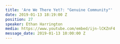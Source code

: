 ```yaml
---
title: 'Are We There Yet?: "Genuine Community"'
date: 2019-01-13 18:19:00 Z
position: 27
speaker: Ethan Harrington
media: https://www.youtube.com/embed/ijn-lCKZnF4
message_date: 2019-01-13 10:00:00 Z
---
```


